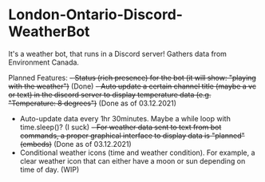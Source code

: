 # London-Ontario-Discord-WeatherBot
It's a weather bot, that runs in a Discord server! Gathers data from Environment Canada.

Planned Features:
~~- Status (rich presence) for the bot (it will show: "playing with the weather")~~ (Done)
~~- Auto update a certain channel title (maybe a vc or text) in the discord server to display temperature data (e.g. "Temperature: 8 degrees")~~ (Done as of 03.12.2021)
- Auto-update data every 1hr 30minutes. Maybe a while loop with time.sleep()? (I suck)
~~- For weather data sent to text from bot commands, a proper graphical interface to display data is "planned" (embeds)~~ (Done as of 03.12.2021)
- Conditional weather icons (time and weather condition). For example, a clear weather icon that can either have a moon or sun depending on time of day. (WIP)
 

